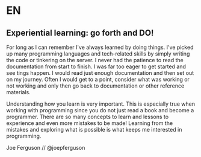 # EN

## Experiential learning: go forth and DO!

For long as I can remember I've always learned by doing things. I've picked up many programming languages and tech-related skills
by simply writing the code or tinkering on the server. I never had the patience to read the documentation from start to finish. I was far too eager to get started and see tings happen. I would read just enough documentation and then set out on my journey. Often I would get to a point, consider what was working or not working and only then go back to documentation or other reference materials.

Understanding how you learn is very important. This is especially true when working with programming since you do not just read a book and become a programmer. There are so many concepts to learn and lessons to experience and even more mistakes to be made! Learning from the mistakes and exploring what is possible is what keeps me interested in programming.

Joe Ferguson // @joepferguson
